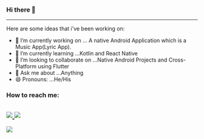 <!--Hi there 👋


**sayedmdabu/sayedmdabu** is a ✨ _special_ ✨ repository because its `README.md` (this file) appears on your GitHub profile.

Here are some ideas to get you started:

- 🔭 I’m currently working on ...
- 🌱 I’m currently learning ...
- 👯 I’m looking to collaborate on ...
- 🤔 I’m looking for help with ...
- 💬 Ask me about ...
- 📫 How to reach me: ...
- 😄 Pronouns: ...
- ⚡ Fun fact: ...
-->

### Hi there 👋
------------------
Here are some ideas that i've been working on:

- 🔭 I’m currently working on ... A native Android Application which is a Music App(Lyric App).
- 🌱 I’m currently learning ...Kotlin and React Native
- 👯 I’m looking to collaborate on ...Native Android Projects and Cross-Platform using Flutter
- 💬 Ask me about ...Anything
- 😄 Pronouns: ...He/His


### How to reach me:

<a href="#" ><img src="https://img.shields.io/badge/Twitter-blue?style=for-the-badge&logo=twitter&logoColor=white" /> </a>
<a href="https://www.linkedin.com/in/sayedmdabu/" ><img src="https://img.shields.io/badge/LinkedIn-blue?logo=linkedin&logoColor=white&style=for-the-badge" /> </a>
------------------

<img src="https://github-readme-stats.vercel.app/api?username=sayedmdabu&&show_icons=true&title_color=ffffff&icon_color=F78B31&text_color=daf7dc&bg_color=151515">
